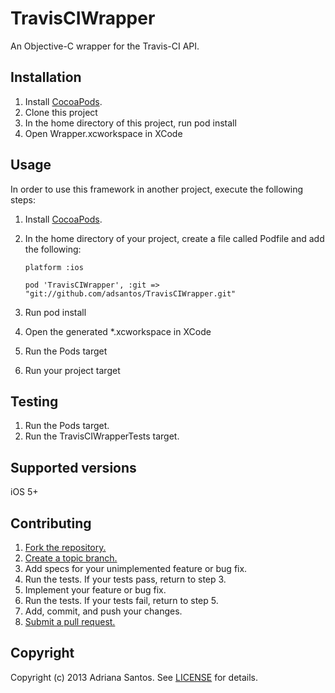 TravisCIWrapper
===============

An Objective-C wrapper for the Travis-CI API.

## Installation

1. Install [CocoaPods](http://cocoapods.org).
2. Clone this project
3. In the home directory of this project, run pod install
4. Open Wrapper.xcworkspace in XCode

## Usage

In order to use this framework in another project, execute the following steps:

1. Install [CocoaPods](http://cocoapods.org).
2. In the home directory of your project, create a file called Podfile and add the following:
    ```
    platform :ios

    pod 'TravisCIWrapper', :git => "git://github.com/adsantos/TravisCIWrapper.git"
    ```

3. Run pod install
4. Open the generated *.xcworkspace in XCode
5. Run the Pods target
6. Run your project target

## Testing

1. Run the Pods target.
2. Run the TravisCIWrapperTests target.

## Supported versions

iOS 5+

## Contributing

1. [Fork the repository.](https://help.github.com/articles/fork-a-repo)
2. [Create a topic branch.](http://learn.github.com/p/branching.html)
3. Add specs for your unimplemented feature or bug fix.
4. Run the tests. If your tests pass, return to step 3.
5. Implement your feature or bug fix.
6. Run the tests. If your tests fail, return to step 5.
7. Add, commit, and push your changes.
8. [Submit a pull request.](https://help.github.com/articles/using-pull-requests)

## Copyright

Copyright (c) 2013 Adriana Santos. See [LICENSE](https://github.com/adsantos/TravisCIWrapper/blob/master/LICENSE) for details.
